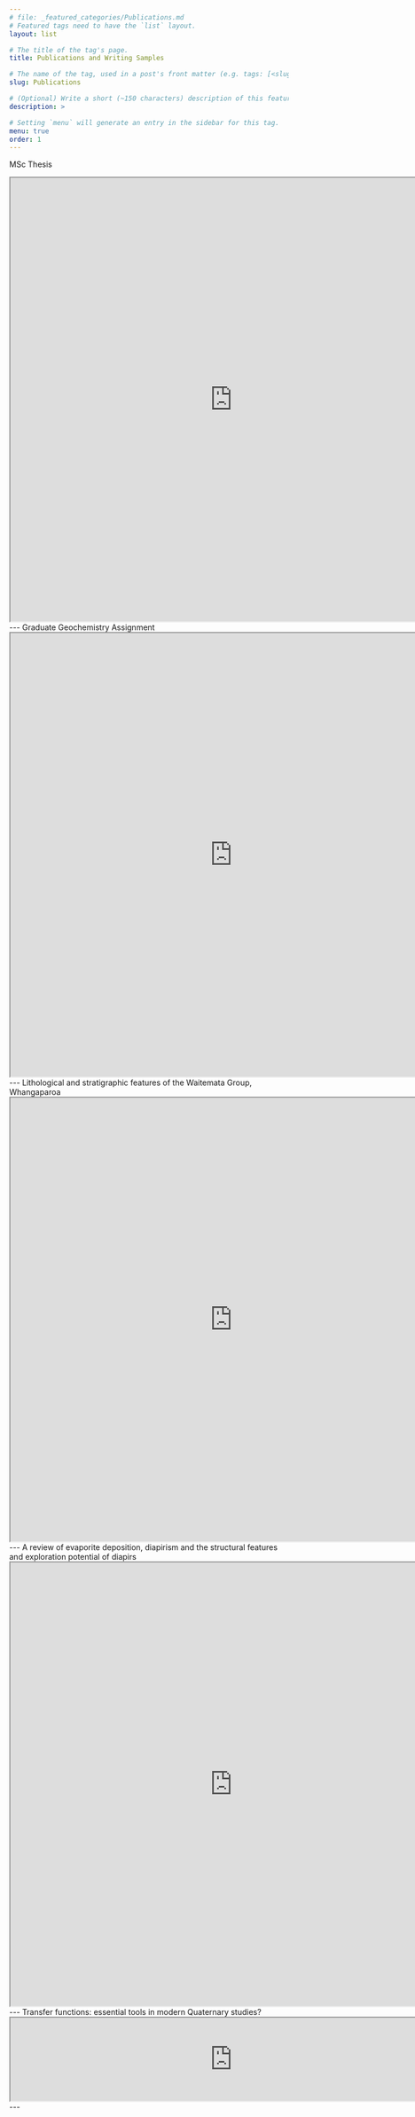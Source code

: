 ```yaml
---
# file: _featured_categories/Publications.md
# Featured tags need to have the `list` layout.
layout: list

# The title of the tag's page.
title: Publications and Writing Samples

# The name of the tag, used in a post's front matter (e.g. tags: [<slug>]).
slug: Publications

# (Optional) Write a short (~150 characters) description of this featured tag.
description: >

# Setting `menu` will generate an entry in the sidebar for this tag.
menu: true
order: 1
---
```

MSc Thesis
<iframe src="https://drive.google.com/file/d/1trVOF37whwrYiUV1x-3zPWlakXvOA6PA/preview" width="800" height="800"></iframe>
---
Graduate Geochemistry Assignment
<iframe src="https://drive.google.com/file/d/0ByrQm6NOKRwUcG13SVdINVd0S1k/preview" width="800" height="800"></iframe>
---
Lithological and stratigraphic features of the Waitemata Group, Whangaparoa
<iframe src="https://drive.google.com/file/d/1zNxnelnx62eogkyqBPBfIS2q0J1Um9jk/preview" width="800" height="800"></iframe>
---
A review of evaporite deposition, diapirism and the structural features and exploration potential of diapirs
<iframe src="https://drive.google.com/file/d/12jd2C7qZW8FwkHKahGAcDmGpdLPQQto1/preview" width="800" height="800"></iframe>
---
Transfer functions: essential tools in modern Quaternary studies?
<iframe src="https://drive.google.com/file/d/0ByrQm6NOKRwUeG5JbXVxbHV2Z3M/preview" width="800 height="800"></iframe>
---
                                                                                                          
